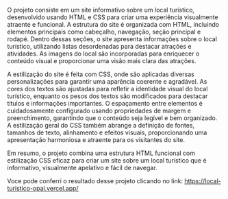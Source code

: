  
O projeto consiste em um site informativo sobre um local turístico, desenvolvido usando HTML e CSS para criar uma experiência visualmente atraente e funcional. 
A estrutura do site é organizada com HTML, incluindo elementos principais como cabeçalho, navegação, seção principal e rodapé. 
Dentro dessas seções, o site apresenta informações sobre o local turístico, utilizando listas desordenadas para destacar atrações e atividades. As imagens do local são incorporadas para enriquecer o conteúdo visual e proporcionar uma visão mais clara das atrações.

A estilização do site é feita com CSS, onde são aplicadas diversas personalizações para garantir uma aparência coerente e agradável. As cores dos textos são ajustadas para refletir a identidade visual do local turístico, enquanto os pesos dos textos são modificados para destacar títulos e informações importantes. O espaçamento entre elementos é cuidadosamente configurado usando propriedades de margem e preenchimento, garantindo que o conteúdo seja legível e bem organizado. A estilização geral do CSS também abrange a definição de fontes, tamanhos de texto, alinhamento e efeitos visuais, proporcionando uma apresentação harmoniosa e atraente para os visitantes do site.

Em resumo, o projeto combina uma estrutura HTML funcional com estilização CSS eficaz para criar um site sobre um local turístico que é informativo, visualmente apelativo e fácil de navegar.

Voce pode conferri o resultado desse projeto clicando no link: https://local-turistico-opal.vercel.app/
